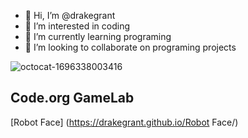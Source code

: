 - 👋 Hi, I’m @drakegrant
- 👀 I’m interested in coding
- 🌱 I’m currently learning programing
- 💞️ I’m looking to collaborate on programing projects
  

<!---
drakegrant/drakegrant is a ✨ special ✨ repository because its `README.md` (this file) appears on your GitHub profile.
You can click the Preview link to take a look at your changes.
--->
![octocat-1696338003416](https://github.com/drakegrant/drakegrant/assets/146843909/ac3b52bb-a36c-4461-a6a5-33c413f31dce)
## Code.org GameLab
[Robot Face] (https://drakegrant.github.io/Robot Face/)
